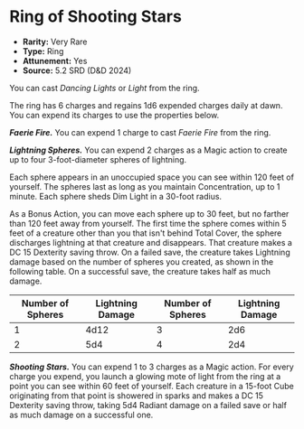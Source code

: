 # Ring of Shooting Stars

- **Rarity:** Very Rare
- **Type:** Ring
- **Attunement:** Yes
- **Source:** 5.2 SRD (D&D 2024)

You can cast *Dancing Lights* or *Light* from the ring.

The ring has 6 charges and regains 1d6 expended charges daily at dawn. You can expend its charges to use the properties below.

**_Faerie Fire._** You can expend 1 charge to cast *Faerie Fire* from the ring.

**_Lightning Spheres._** You can expend 2 charges as a Magic action to create up to four 3-foot-diameter spheres of lightning.

Each sphere appears in an unoccupied space you can see within 120 feet of yourself. The spheres last as long as you maintain Concentration, up to 1 minute. Each sphere sheds Dim Light in a 30-foot radius.

As a Bonus Action, you can move each sphere up to 30 feet, but no farther than 120 feet away from yourself. The first time the sphere comes within 5 feet of a creature other than you that isn't behind Total Cover, the sphere discharges lightning at that creature and disappears. That creature makes a DC 15 Dexterity saving throw. On a failed save, the creature takes Lightning damage based on the number of spheres you created, as shown in the following table. On a successful save, the creature takes half as much damage.

| Number of Spheres | Lightning Damage | Number of Spheres | Lightning Damage |
|-------------------|------------------|-------------------|------------------|
| 1                 | 4d12             | 3                 | 2d6              |
| 2                 | 5d4              | 4                 | 2d4              |

**_Shooting Stars._** You can expend 1 to 3 charges as a Magic action. For every charge you expend, you launch a glowing mote of light from the ring at a point you can see within 60 feet of yourself. Each creature in a 15-foot Cube originating from that point is showered in sparks and makes a DC 15 Dexterity saving throw, taking 5d4 Radiant damage on a failed save or half as much damage on a successful one.
